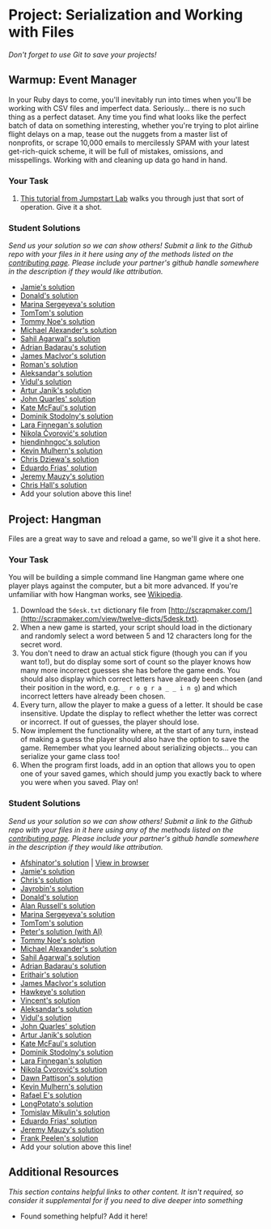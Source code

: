 # Project: Serialization and Working with Files
<!-- *Estimated Time: 4-6 hours* -->

*Don't forget to use Git to save your projects!*

## Warmup: Event Manager

In your Ruby days to come, you'll inevitably run into times when you'll be working with CSV files and imperfect data.  Seriously... there is no such thing as a perfect dataset.  Any time you find what looks like the perfect batch of data on something interesting, whether you're trying to plot airline flight delays on a map, tease out the nuggets from a master list of nonprofits, or scrape 10,000 emails to mercilessly SPAM with your latest get-rich-quick scheme, it will be full of mistakes, omissions, and misspellings.  Working with and cleaning up data go hand in hand.

### Your Task

1. [This tutorial from Jumpstart Lab](http://tutorials.jumpstartlab.com/projects/eventmanager.html) walks you through just that sort of operation. Give it a shot.

### Student Solutions

*Send us your solution so we can show others! Submit a link to the Github repo with your files in it here using any of the methods listed on the [contributing page](http://github.com/TheOdinProject/curriculum/blob/master/contributing.md).  Please include your partner's github handle somewhere in the description if they would like attribution.*

* [Jamie's solution](https://github.com/Jberczel/odin-projects/tree/master/event_manager)
* [Donald's solution](https://github.com/donaldali/odin-ruby/tree/master/project_serialization/event_manager)
* [Marina Sergeyeva's solution](https://github.com/imousterian/OdinProject/tree/master/Project2_4_Ruby_FileIO/event_manager)
* [TomTom's solution](https://github.com/tim5046/projectOdin/tree/master/FilesAndSerialization/event_manager)
* [Tommy Noe's solution](https://github.com/thomasjnoe/jumpstartlab-event-manager)
* [Michael Alexander's solution](https://github.com/betweenparentheses/event_manager)
* [Sahil Agarwal's solution](https://github.com/sahilda/the_odin_project/tree/master/file-io-serialization/event_manager)
* [Adrian Badarau's solution](https://github.com/adrianbadarau/event-manager)
* [James MacIvor's solution](https://github.com/RobotOptimist/event_manager/blob/master/lib/event_manager.rb)
* [Roman's solution](https://github.com/RomanADavis/event_manager)
* [Aleksandar's solution](https://github.com/Rodic/Odin-Ruby-Projects/tree/master/Project:%20Serialization%20and%20Working%20with%20Files/event_manager)
* [Vidul's solution](https://github.com/viparthasarathy/event_manager)
* [Artur Janik's solution](https://github.com/ArturJanik/serialproject1)
* [John Quarles' solution](https://github.com/johnwquarles/jumpstartlab-event-manager)
* [Kate McFaul's solution](https://github.com/craftykate/odin-project/tree/master/Chapter_03-Advanced_Ruby/serialization_and_files/event_manager)
* [Dominik Stodolny's solution](https://github.com/dstodolny/event_manager)
* [Lara Finnegan's solution](https://github.com/lcf0285/event_manager)
* [Nikola Čvorović's solution](https://github.com/cvorak/event_manager.git)
* [hiendinhngoc's solution](https://github.com/hiendinhngoc/TheOdinProject/tree/master/event_manager)
* [Kevin Mulhern's solution](https://github.com/KevinMulhern/serialization/tree/master/event_manager)
* [Chris Dziewa's solution](https://github.com/chrisdziewa/event_manager)
* [Eduardo Frias' solution](https://github.com/feek1g/theodinproject/tree/master/EventManager)
* [Jeremy Mauzy's solution](https://github.com/apositivejam/the_odin_project/tree/master/event_manager/lib)
* [Chris Hall's solution](https://github.com/Concretechris/odinProject/blob/master/jumpstart-event-manager)
* Add your solution above this line!


## Project: Hangman

Files are a great way to save and reload a game, so we'll give it a shot here.

### Your Task

You will be building a simple command line Hangman game where one player plays against the computer, but a bit more advanced.  If you're unfamiliar with how Hangman works, see <a href="http://en.wikipedia.org/wiki/Hangman_(game)">Wikipedia</a>.

1. Download the `5desk.txt` dictionary file from [http://scrapmaker.com/](http://scrapmaker.com/view/twelve-dicts/5desk.txt).
2. When a new game is started, your script should load in the dictionary and randomly select a word between 5 and 12 characters long for the secret word.
3. You don't need to draw an actual stick figure (though you can if you want to!), but do display some sort of count so the player knows how many more incorrect guesses she has before the game ends.  You should also display which correct letters have already been chosen (and their position in the word, e.g. `_ r o g r a _ _ i n g`) and which incorrect letters have already been chosen.
2. Every turn, allow the player to make a guess of a letter.  It should be case insensitive.  Update the display to reflect whether the letter was correct or incorrect.  If out of guesses, the player should lose.
3. Now implement the functionality where, at the start of any turn, instead of making a guess the player should also have the option to save the game.  Remember what you learned about serializing objects... you can serialize your game class too!
4. When the program first loads, add in an option that allows you to open one of your saved games, which should jump you exactly back to where you were when you saved.  Play on!


### Student Solutions

*Send us your solution so we can show others! Submit a link to the Github repo with your files in it here using any of the methods listed on the [contributing page](http://github.com/TheOdinProject/curriculum/blob/master/contributing.md).  Please include your partner's github handle somewhere in the description if they would like attribution.*

* [Afshinator's solution](https://github.com/afshinator/playground/tree/master/Hangman) | [View in browser](http://htmlpreview.github.io/?https://github.com/afshinator/playground/blob/master/Hangman/index.html)
* [Jamie's solution](https://github.com/Jberczel/odin-projects/tree/master/hangman)
* [Chris's solution](https://github.com/krzoldakowski/theodinproject/tree/master/hangman_fileio)
* [Jayrobin's solution](https://github.com/jayrobin/hangman)
* [Donald's solution](https://github.com/donaldali/odin-ruby/tree/master/project_serialization/hangman)
* [Alan Russell's solution](https://github.com/ajrussellaudio/hangman)
* [Marina Sergeyeva's solution](https://github.com/imousterian/OdinProject/tree/master/Project2_4_Ruby_FileIO/hangman)
* [TomTom's solution](https://github.com/tim5046/projectOdin/blob/master/FilesAndSerialization/Hangman/)
* [Peter's solution (with AI)](https://github.com/peterhurford/hangman)
* [Tommy Noe's solution](https://github.com/thomasjnoe/hangman)
* [Michael Alexander's solution](https://github.com/betweenparentheses/hangman)
* [Sahil Agarwal's solution](https://github.com/sahilda/the_odin_project/tree/master/file-io-serialization/hangman)
* [Adrian Badarau's solution](https://github.com/adrianbadarau/Hang-Man-Game)
* [Erithair's solution](https://github.com/N19270/Hangman)
* [James MacIvor's solution](https://github.com/RobotOptimist/hangman)
* [Hawkeye's solution](https://github.com/Hawkeye000/hangman)
* [Vincent's solution](https://github.com/wingyu/hangman)
* [Aleksandar's solution](https://github.com/Rodic/Odin-Ruby-Projects/tree/master/Project:%20Serialization%20and%20Working%20with%20Files/hangman)
* [Vidul's solution](https://github.com/viparthasarathy/hangman)
* [John Quarles' solution](https://github.com/johnwquarles/Ruby-FileIO-Hangman)
* [Artur Janik's solution](https://github.com/ArturJanik/serialproject2)
* [Kate McFaul's solution](https://github.com/craftykate/odin-project/tree/master/Chapter_03-Advanced_Ruby/serialization_and_files/hangman)
* [Dominik Stodolny's solution](https://github.com/dstodolny/hangman)
* [Lara Finnegan's solution](https://github.com/lcf0285/hangman)
* [Nikola Čvorović's solution](https://github.com/cvorak/Hangman.git)
* [Dawn Pattison's solution](https://github.com/pattisdr/theOdinProject/tree/master/hangman)
* [Kevin Mulhern's solution](https://github.com/KevinMulhern/serialization/tree/master/hangman)
* [Rafael E's solution](https://github.com/NerdDiffer/hangman)
* [LongPotato's solution](https://github.com/LongPotato/Hangman_GUI)
* [Tomislav Mikulin's solution](https://github.com/MrKindle85/Hangman)
* [Eduardo Frias' solution](https://github.com/feek1g/theodinproject/tree/master/Hangman)
* [Jeremy Mauzy's solution](https://github.com/apositivejam/the_odin_project/tree/master/hangman)
* [Frank Peelen's solution](https://github.com/FrankPeelen/Hangman/blob/master/hangman.rb)
* Add your solution above this line!


## Additional Resources

*This section contains helpful links to other content. It isn't required, so consider it supplemental for if you need to dive deeper into something*


* Found something helpful?  Add it here!





